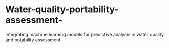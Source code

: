 # Water-quality-portability-assessment-
Integrating machine learning models for predictive analysis in water quality and potability assessment 
